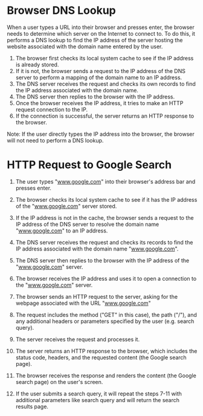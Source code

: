 # Browser DNS Lookup

When a user types a URL into their browser and presses enter, the browser needs to determine which server on the Internet to connect to. To do this, it performs a DNS lookup to find the IP address of the server hosting the website associated with the domain name entered by the user.

1. The browser first checks its local system cache to see if the IP address is already stored.
2. If it is not, the browser sends a request to the IP address of the DNS server to perform a mapping of the domain name to an IP address.
3. The DNS server receives the request and checks its own records to find the IP address associated with the domain name.
4. The DNS server then replies to the browser with the IP address.
5. Once the browser receives the IP address, it tries to make an HTTP request connection to the IP.
6. If the connection is successful, the server returns an HTTP response to the browser.

Note: If the user directly types the IP address into the browser, the browser will not need to perform a DNS lookup.

# HTTP Request to Google Search

1. The user types "www.google.com" into their browser's address bar and presses enter.

2. The browser checks its local system cache to see if it has the IP address of the "www.google.com" server stored.

3. If the IP address is not in the cache, the browser sends a request to the IP address of the DNS server to resolve the domain name "www.google.com" to an IP address.

4. The DNS server receives the request and checks its records to find the IP address associated with the domain name "www.google.com".

5. The DNS server then replies to the browser with the IP address of the "www.google.com" server.

6. The browser receives the IP address and uses it to open a connection to the "www.google.com" server.

7. The browser sends an HTTP request to the server, asking for the webpage associated with the URL "www.google.com"

8. The request includes the method ("GET" in this case), the path ("/"), and any additional headers or parameters specified by the user (e.g. search query).

9. The server receives the request and processes it.

10. The server returns an HTTP response to the browser, which includes the status code, headers, and the requested content (the Google search page).

11. The browser receives the response and renders the content (the Google search page) on the user's screen.

12. If the user submits a search query, it will repeat the steps 7-11 with additional parameters like search query and will return the search results page.
